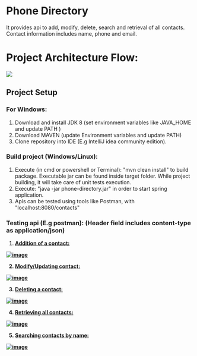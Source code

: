 # Phone Directory
It provides api to add, modify, delete, search and retrieval of all contacts. Contact information includes name, phone and email.

# Project Architecture Flow:

![](C:\Users\adsan\Downloads\phone-directory.drawio.png)

<h2> Project Setup </h2>
<h3> For Windows: </h3>

1) Download and install JDK 8 (set environment variables like JAVA_HOME and update PATH )
2) Download MAVEN (update Environment variables and update PATH)
3) Clone repository into IDE (E.g IntelliJ idea community edition).

<h3> Build project (Windows/Linux): </h3>

1) Execute (in cmd or powershell or Terminal): "mvn clean install" to build package. Executable jar can be found inside target folder. While project building, it will take care of unit tests execution.
2) Execute: "java -jar phone-directory.jar" in order to start spring application.
3) Apis can be tested using tools like Postman, with "localhost:8080/contacts"

<h3> Testing api (E.g postman): (Header field includes content-type as application/json) </h3>

1) <u> <b>Addition of a contact:

![image](https://github.com/SanketKutumbe/phone-directory/assets/30076041/ea7609dc-355f-4912-8019-f1e32a6ee3bd)


2) Modify/Updating contact:

![image](https://github.com/SanketKutumbe/phone-directory/assets/30076041/acadf30f-cc5f-46c4-87ec-6370bcdea79e)

3) Deleting a contact:

![image](https://github.com/SanketKutumbe/phone-directory/assets/30076041/19206342-71cc-447b-be07-9f536a5cdf8d)

4) Retrieving all contacts:

![image](https://github.com/SanketKutumbe/phone-directory/assets/30076041/9878ee48-0d11-4596-8c8c-f612359b89f8)

5) Searching contacts by name:

![image](https://github.com/SanketKutumbe/phone-directory/assets/30076041/afb7649f-ef68-411e-ac2d-bdfe5ec355f4)

</b></u>


   
   
